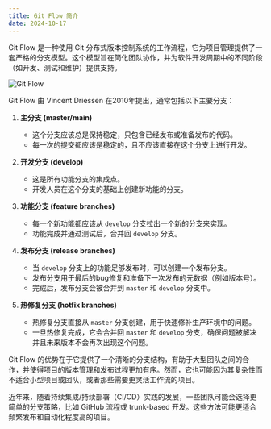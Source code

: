 ```yaml
---
title: Git Flow 简介
date: 2024-10-17
---
```



Git Flow 是一种使用 Git 分布式版本控制系统的工作流程，它为项目管理提供了一套严格的分支模型。这个模型旨在简化团队协作，并为软件开发周期中的不同阶段（如开发、测试和维护）提供支持。

![Git Flow](/images/git-flow.png)

Git Flow 由 Vincent Driessen 在2010年提出，通常包括以下主要分支：

1. **主分支 (master/main)**
   - 这个分支应该总是保持稳定，只包含已经发布或准备发布的代码。
   - 每一次的提交都应该是稳定的，且不应该直接在这个分支上进行开发。

2. **开发分支 (develop)**
   - 这是所有功能分支的集成点。
   - 开发人员在这个分支的基础上创建新功能的分支。

3. **功能分支 (feature branches)**
   - 每一个新功能都应该从 `develop` 分支拉出一个新的分支来实现。
   - 功能完成并通过测试后，合并回 `develop` 分支。

4. **发布分支 (release branches)**
   - 当 `develop` 分支上的功能足够发布时，可以创建一个发布分支。
   - 发布分支用于最后的bug修复和准备下一次发布的元数据（例如版本号）。
   - 完成后，发布分支会被合并到 `master` 和 `develop` 分支中。

5. **热修复分支 (hotfix branches)**
   - 热修复分支直接从 `master` 分支创建，用于快速修补生产环境中的问题。
   - 一旦热修复完成，它会合并回 `master` 和 `develop` 分支，确保问题被解决并且未来版本不会再次出现这个问题。

Git Flow 的优势在于它提供了一个清晰的分支结构，有助于大型团队之间的合作，并使得项目的版本管理和发布过程更加有序。然而，它也可能因为其复杂性而不适合小型项目或团队，或者那些需要更灵活工作流的项目。

近年来，随着持续集成/持续部署（CI/CD）实践的发展，一些团队可能会选择更简单的分支策略，比如 GitHub 流程或 trunk-based 开发。这些方法可能更适合频繁发布和自动化程度高的项目。